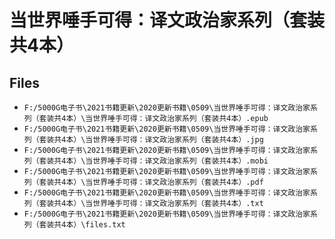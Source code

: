 # 当世界唾手可得：译文政治家系列（套装共4本）

## Files

- `F:/5000G电子书\2021书籍更新\2020更新书籍\0509\当世界唾手可得：译文政治家系列（套装共4本）\当世界唾手可得：译文政治家系列（套装共4本）.epub`
- `F:/5000G电子书\2021书籍更新\2020更新书籍\0509\当世界唾手可得：译文政治家系列（套装共4本）\当世界唾手可得：译文政治家系列（套装共4本）.jpg`
- `F:/5000G电子书\2021书籍更新\2020更新书籍\0509\当世界唾手可得：译文政治家系列（套装共4本）\当世界唾手可得：译文政治家系列（套装共4本）.mobi`
- `F:/5000G电子书\2021书籍更新\2020更新书籍\0509\当世界唾手可得：译文政治家系列（套装共4本）\当世界唾手可得：译文政治家系列（套装共4本）.pdf`
- `F:/5000G电子书\2021书籍更新\2020更新书籍\0509\当世界唾手可得：译文政治家系列（套装共4本）\当世界唾手可得：译文政治家系列（套装共4本）.txt`
- `F:/5000G电子书\2021书籍更新\2020更新书籍\0509\当世界唾手可得：译文政治家系列（套装共4本）\files.txt`

